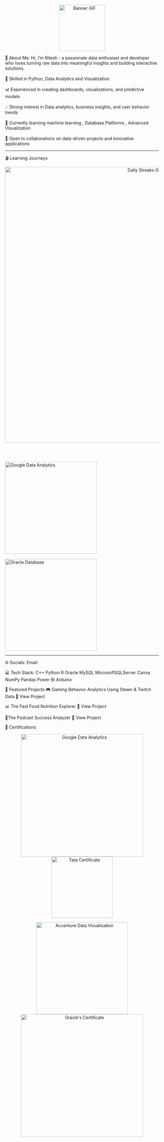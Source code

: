 <!-- 🎬 Add your banner GIF here -->
<p align="center"><img src="https://raw.githubusercontent.com/ritesh14-w/ritesh14-w/main/assets/banner.gif.gif" width="150" alt="Banner GIF"></p>
💫 About Me:
Hi, I’m Ritesh - a passionate data enthusiast and developer who loves turning raw data into meaningful insights and building interactive solutions.<br><br>🎯 Skilled in Python, Data Analytics and Visualization<br><br>📊 Experienced in creating dashboards, visualizations, and predictive models<br><br>💡 Strong interest in Data analytics, business insights, and user behavior trends<br><br>🌱 Currently learning machine learning , Database Platforms , Advanced Visualization<br><br>🤝 Open to collaborations on data-driven projects and innovative applications

---

🎬 Learning Journeys
<p align="center"><img src="https://raw.githubusercontent.com/ritesh14-w/ritesh14-w/main/assets/done.gif" width="900" alt="Daily Streaks GIF"></p><br><br><p><img src="https://raw.githubusercontent.com/ritesh14-w/ritesh14-w/main/assets/google.gif" width="300" alt="Google Data Analytics"><br><br><img src="https://raw.githubusercontent.com/ritesh14-w/ritesh14-w/main/assets/oracle-title.gif" width="300" alt="Oracle Database"></p>

---

🌐 Socials:
  Email

💻 Tech Stack:
C++ Python R Oracle MySQL MicrosoftSQLServer Canva NumPy Pandas Power Bi Arduino

🚀 Featured Projects
🎮 Gaming Behavior Analytics Using Steam & Twitch Data
🔗 View Project

📊 The Fast Food Nutrition Explorer
🔗 View Project

🤖The Podcast Success Analyzer
🔗 View Project

📜 Certifications
<p align="center"><!-- Replace the src with your certificate image and the link with your certificate URL --><a href="https://coursera.org/verify/your-certificate-link" target="_blank"><img src="https://raw.githubusercontent.com/ritesh14-w/ritesh14-w/main/assets/google.png" width="400" alt="Google Data Analytics"></a>
<a href="https://coursera.org/verify/your-certificate-link" target="_blank"><img src="https://raw.githubusercontent.com/ritesh14-w/ritesh14-w/main/assets/tata.png" width="200" alt="Tata Certificate"></a>
</p>
<p align="center"><a href="https://coursera.org/verify/your-certificate-link" target="_blank"><img src="https://raw.githubusercontent.com/ritesh14-w/ritesh14-w/main/assets/accenture.png" width="300" alt="Accenture Data Visualization"></a>
<a href="https://coursera.org/verify/your-certificate-link" target="_blank"><img src="https://raw.githubusercontent.com/ritesh14-w/ritesh14-w/main/assets/oracle.png" width="400" alt="Oracle's Certificate"></a>
</p>



<!-- Proudly created with GPRM ( https://gprm.itsvg.in ) -->
